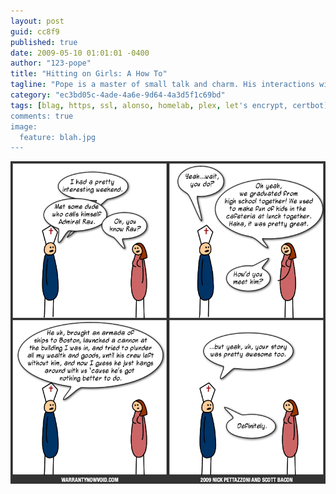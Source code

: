 ```yaml
---
layout: post
guid: cc8f9
published: true
date: 2009-05-10 01:01:01 -0400
author: "123-pope"
title: "Hitting on Girls: A How To"
tagline: "Pope is a master of small talk and charm. His interactions with new people are a glorious thing to view, women flock to him, and men emulate him. He is an interpersonal god. Or something. "
category: "ec3bd05c-4ade-4a6e-9d64-4a3d5f1c69bd"
tags: [blag, https, ssl, alonso, homelab, plex, let's encrypt, certbot]
comments: true
image:
  feature: blah.jpg
---
```


![](/assets/img/lol/hittingongirls_ahowto.png "Please, tell me more about what your cat did last night. I will listen carefully.")